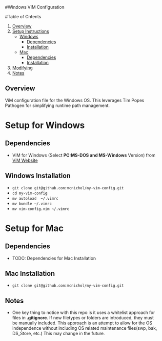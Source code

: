 #Windows VIM Configuration

#Table of Cntents
1. [Overview](#overview)
2. [Setup Instructions](#)
    - [Windows](#windows)
        - [Dependencies](#win-deps)
        - [Installation](#win-install)
    - [Mac](#mac)
        - [Dependencies](#mac-deps)
        - [Installation](#mac-install)
3. [Modifying](#modifying)
4. [Notes](#notes)

## <a id="overview"></a>Overview
ViM configuration file for the Windows OS.  This leverages Tim Popes Pathogen for simplifying runtime path management.


# <a id="windows"></a>Setup for Windows

## <a id="win-deps"></a>Dependencies
* VIM for Windows (Select **PC:MS-DOS and MS-Windows** Version) from [ViM Website](http://www.vim.org/download.php) 

## <a id="win-install"></a>Windows Installation
* ```git clone git@github.com:mcnichol/my-vim-config.git```
* ```cd my-vim-config```
* ```mv autoload  ~/.vimrc```
* ```mv bundle ~/.vimrc```
* ```mv vim-config.vim ~/.vimrc```

# <a id="mac"></a>Setup for Mac

## <a id="mac-deps"></a>Dependencies
* TODO: Dependencies for Mac Installation

## <a id="mac-install"></a>Mac Installation
* ```git clone git@github.com:mcnichol/my-vim-config.git```

## Notes

* One key thing to notice with this repo is it uses a whitelist approach for files in **.gitignore**.  If new filetypes or folders are introduced, they must be manually included.  This approach is an attempt to allow for the OS independence without including OS related maintenance files(swp, bak, DS_Store, etc.)  This may change in the future.
